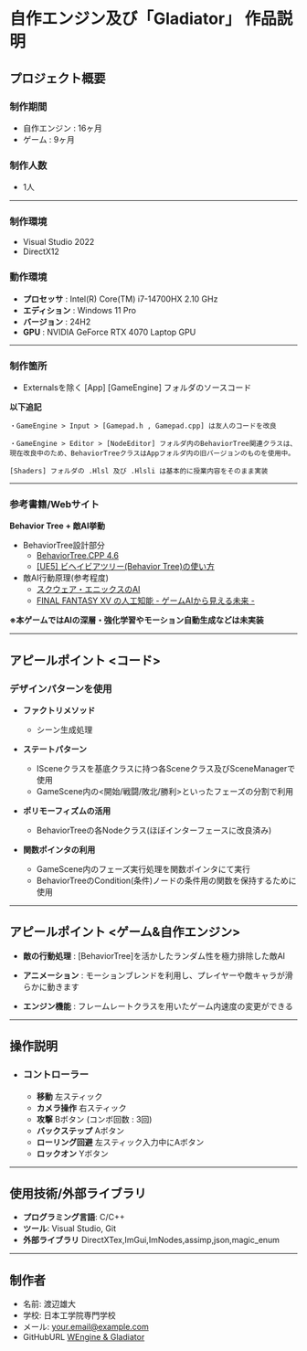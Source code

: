 # 自作エンジン及び「Gladiator」 作品説明

## プロジェクト概要

### 制作期間
- 自作エンジン :  16ヶ月
- ゲーム : 9ヶ月

### 制作人数
- 1人

**** 

### 制作環境 
- Visual Studio 2022 
- DirectX12

### 動作環境
- **プロセッサ** :	    Intel(R) Core(TM) i7-14700HX   2.10 GHz
- **エディション** :    Windows 11 Pro
- **バージョン** :	    24H2
- **GPU** :            NVIDIA GeForce RTX 4070 Laptop GPU

****

### 制作箇所

- Externalsを除く [App] [GameEngine] フォルダのソースコード 

**以下追記**

    ・GameEngine > Input > [Gamepad.h , Gamepad.cpp] は友人のコードを改良
    
    ・GameEngine > Editor > [NodeEditor] フォルダ内のBehaviorTree関連クラスは、現在改良中のため、BehaviorTreeクラスはAppフォルダ内の旧バージョンのものを使用中。
    
    [Shaders] フォルダの .Hlsl 及び .Hlsli は基本的に授業内容をそのまま実装


*****

### 参考書籍/Webサイト
**Behavior Tree + 敵AI挙動**
- BehaviorTree設計部分
    - [BehaviorTree.CPP 4.6](https://www.behaviortree.dev/docs/Intro)
    - [[UE5] ビヘイビアツリー(Behavior Tree)の使い方](https://historia.co.jp/archives/29055/)
-   敵AI行動原理(参考程度)
    - [スクウェア・エニックスのAI](https://www.borndigital.co.jp/book/9784862466013/)
    - [FINAL FANTASY XV の人工知能 - ゲームAIから見える未来 -](https://www.borndigital.co.jp/book/14172/) 

**※本ゲームではAIの深層・強化学習やモーション自動生成などは未実装**
    
****

## アピールポイント <コード>

### デザインパターンを使用

- **ファクトリメソッド**
    - シーン生成処理

- **ステートパターン**
    - ISceneクラスを基底クラスに持つ各Sceneクラス及びSceneManagerで使用
    - GameScene内の<開始/戦闘/敗北/勝利>といったフェーズの分割で利用

- **ポリモーフィズムの活用**
    - BehaviorTreeの各Nodeクラス(ほぼインターフェースに改良済み)

- **関数ポインタの利用**
    - GameScene内のフェーズ実行処理を関数ポインタにて実行
    - BehaviorTreeのCondition(条件)ノードの条件用の関数を保持するために使用


**** 

## アピールポイント <ゲーム&自作エンジン>

- **敵の行動処理** : [BehaviorTree]を活かしたランダム性を極力排除した敵AI

- **アニメーション** : モーションブレンドを利用し、プレイヤーや敵キャラが滑らかに動きます

- **エンジン機能** : フレームレートクラスを用いたゲーム内速度の変更ができる


****

## 操作説明
- ### コントローラー
    - **移動** 左スティック
    - **カメラ操作** 右スティック
    - **攻撃** Bボタン (コンボ回数 : 3回)
    - **バックステップ** Aボタン
    - **ローリング回避** 左スティック入力中にAボタン
    - **ロックオン** Yボタン

****

## 使用技術/外部ライブラリ
- **プログラミング言語**: C/C++
- **ツール**: Visual Studio, Git
- **外部ライブラリ** DirectXTex,ImGui,ImNodes,assimp,json,magic_enum

****

## 制作者
- 名前: 渡辺雄大
- 学校: 日本工学院専門学校
- メール: your.email@example.com
-  GitHubURL [WEngine & Gladiator](https://github.com/canon1002/WEngine)